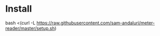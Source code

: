 # Install
bash <(curl -L https://raw.githubusercontent.com/sam-andaluri/meter-reader/master/setup.sh)
